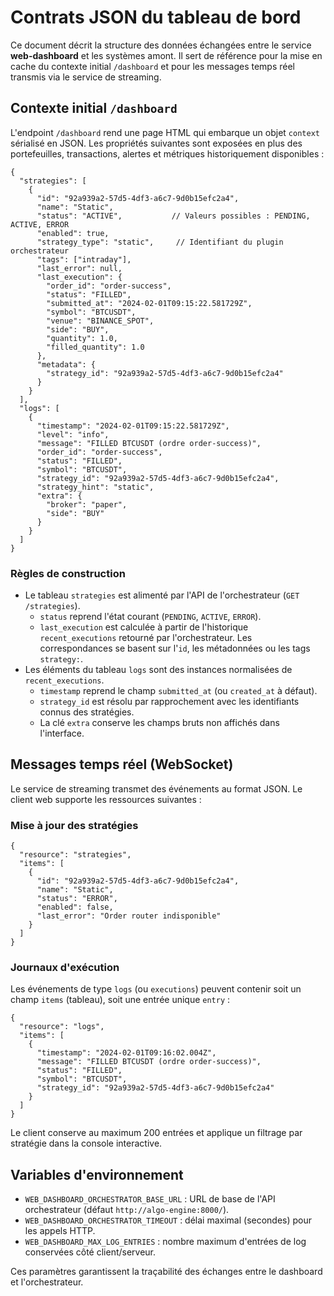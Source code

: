# Contrats JSON du tableau de bord

Ce document décrit la structure des données échangées entre le service **web-dashboard** et les
systèmes amont. Il sert de référence pour la mise en cache du contexte initial `/dashboard` et pour
les messages temps réel transmis via le service de streaming.

## Contexte initial `/dashboard`

L'endpoint `/dashboard` rend une page HTML qui embarque un objet `context` sérialisé en JSON.
Les propriétés suivantes sont exposées en plus des portefeuilles, transactions, alertes et métriques
historiquement disponibles :

```jsonc
{
  "strategies": [
    {
      "id": "92a939a2-57d5-4df3-a6c7-9d0b15efc2a4",
      "name": "Static",
      "status": "ACTIVE",           // Valeurs possibles : PENDING, ACTIVE, ERROR
      "enabled": true,
      "strategy_type": "static",     // Identifiant du plugin orchestrateur
      "tags": ["intraday"],
      "last_error": null,
      "last_execution": {
        "order_id": "order-success",
        "status": "FILLED",
        "submitted_at": "2024-02-01T09:15:22.581729Z",
        "symbol": "BTCUSDT",
        "venue": "BINANCE_SPOT",
        "side": "BUY",
        "quantity": 1.0,
        "filled_quantity": 1.0
      },
      "metadata": {
        "strategy_id": "92a939a2-57d5-4df3-a6c7-9d0b15efc2a4"
      }
    }
  ],
  "logs": [
    {
      "timestamp": "2024-02-01T09:15:22.581729Z",
      "level": "info",
      "message": "FILLED BTCUSDT (ordre order-success)",
      "order_id": "order-success",
      "status": "FILLED",
      "symbol": "BTCUSDT",
      "strategy_id": "92a939a2-57d5-4df3-a6c7-9d0b15efc2a4",
      "strategy_hint": "static",
      "extra": {
        "broker": "paper",
        "side": "BUY"
      }
    }
  ]
}
```

### Règles de construction

- Le tableau `strategies` est alimenté par l'API de l'orchestrateur (`GET /strategies`).
  - `status` reprend l'état courant (`PENDING`, `ACTIVE`, `ERROR`).
  - `last_execution` est calculée à partir de l'historique `recent_executions` retourné par
    l'orchestrateur. Les correspondances se basent sur l'`id`, les métadonnées ou les tags `strategy:`.
- Les éléments du tableau `logs` sont des instances normalisées de `recent_executions`.
  - `timestamp` reprend le champ `submitted_at` (ou `created_at` à défaut).
  - `strategy_id` est résolu par rapprochement avec les identifiants connus des stratégies.
  - La clé `extra` conserve les champs bruts non affichés dans l'interface.

## Messages temps réel (WebSocket)

Le service de streaming transmet des événements au format JSON. Le client web supporte les
ressources suivantes :

### Mise à jour des stratégies

```jsonc
{
  "resource": "strategies",
  "items": [
    {
      "id": "92a939a2-57d5-4df3-a6c7-9d0b15efc2a4",
      "name": "Static",
      "status": "ERROR",
      "enabled": false,
      "last_error": "Order router indisponible"
    }
  ]
}
```

### Journaux d'exécution

Les événements de type `logs` (ou `executions`) peuvent contenir soit un champ `items` (tableau),
soit une entrée unique `entry` :

```jsonc
{
  "resource": "logs",
  "items": [
    {
      "timestamp": "2024-02-01T09:16:02.004Z",
      "message": "FILLED BTCUSDT (ordre order-success)",
      "status": "FILLED",
      "symbol": "BTCUSDT",
      "strategy_id": "92a939a2-57d5-4df3-a6c7-9d0b15efc2a4"
    }
  ]
}
```

Le client conserve au maximum 200 entrées et applique un filtrage par stratégie dans la console
interactive.

## Variables d'environnement

- `WEB_DASHBOARD_ORCHESTRATOR_BASE_URL` : URL de base de l'API orchestrateur (défaut
  `http://algo-engine:8000/`).
- `WEB_DASHBOARD_ORCHESTRATOR_TIMEOUT` : délai maximal (secondes) pour les appels HTTP.
- `WEB_DASHBOARD_MAX_LOG_ENTRIES` : nombre maximum d'entrées de log conservées côté client/serveur.

Ces paramètres garantissent la traçabilité des échanges entre le dashboard et l'orchestrateur.
